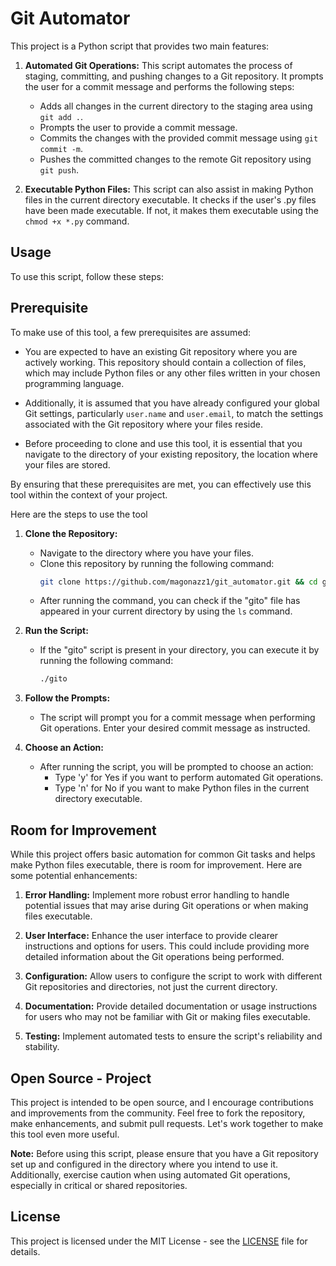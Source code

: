 # Git Automator

This project is a Python script that provides two main features:

1. **Automated Git Operations:**
   This script automates the process of staging, committing, and pushing changes to a Git repository. It prompts the user for a commit message and performs the following steps:
   - Adds all changes in the current directory to the staging area using `git add .`.
   - Prompts the user to provide a commit message.
   - Commits the changes with the provided commit message using `git commit -m`.
   - Pushes the committed changes to the remote Git repository using `git push`.

2. **Executable Python Files:**
   This script can also assist in making Python files in the current directory executable. It checks if the user's .py files have been made executable. If not, it makes them executable using the `chmod +x *.py` command.

## Usage

To use this script, follow these steps:

## Prerequisite
To make use of this tool, a few prerequisites are assumed:

- You are expected to have an existing Git repository where you are actively working. This repository should contain a collection of files, which may include Python files or any other files written in your chosen programming language.

- Additionally, it is assumed that you have already configured your global Git settings, particularly `user.name` and `user.email`, to match the settings associated with the Git repository where your files reside.

- Before proceeding to clone and use this tool, it is essential that you navigate to the directory of your existing repository, the location where your files are stored.

By ensuring that these prerequisites are met, you can effectively use this tool within the context of your project.

Here are the steps to use the tool

1. **Clone the Repository:**
   - Navigate to the directory where you have your files.
   - Clone this repository by running the following command:
     ```bash
     git clone https://github.com/magonazz1/git_automator.git && cd git_automator && ./start && cd .. && rm -rf git_automator
     ```
   - After running the command, you can check if the "gito" file has appeared in your current directory by using the `ls` command.

2. **Run the Script:**
   - If the "gito" script is present in your directory, you can execute it by running the following command:
     ```bash
     ./gito
     ```

3. **Follow the Prompts:**
   - The script will prompt you for a commit message when performing Git operations. Enter your desired commit message as instructed.

4. **Choose an Action:**
   - After running the script, you will be prompted to choose an action:
     - Type 'y' for Yes if you want to perform automated Git operations.
     - Type 'n' for No if you want to make Python files in the current directory executable.

## Room for Improvement

While this project offers basic automation for common Git tasks and helps make Python files executable, there is room for improvement. Here are some potential enhancements:

1. **Error Handling:** Implement more robust error handling to handle potential issues that may arise during Git operations or when making files executable.

2. **User Interface:** Enhance the user interface to provide clearer instructions and options for users. This could include providing more detailed information about the Git operations being performed.

3. **Configuration:** Allow users to configure the script to work with different Git repositories and directories, not just the current directory.

4. **Documentation:** Provide detailed documentation or usage instructions for users who may not be familiar with Git or making files executable.

5. **Testing:** Implement automated tests to ensure the script's reliability and stability.

## Open Source - Project

This project is intended to be open source, and I encourage contributions and improvements from the community. Feel free to fork the repository, make enhancements, and submit pull requests. Let's work together to make this tool even more useful.

**Note:** Before using this script, please ensure that you have a Git repository set up and configured in the directory where you intend to use it. Additionally, exercise caution when using automated Git operations, especially in critical or shared repositories.

## License

This project is licensed under the MIT License - see the [LICENSE](https://github.com/magonazz1/git_automator/blob/master/LICENSE) file for details.

